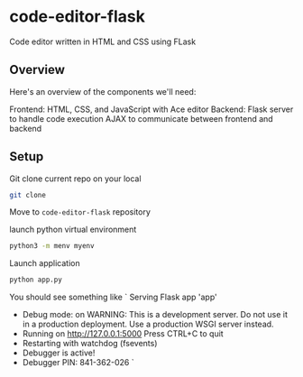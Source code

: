 # code-editor-flask
Code editor written in HTML and CSS using FLask

## Overview
Here's an overview of the components we'll need:

Frontend: HTML, CSS, and JavaScript with Ace editor
Backend: Flask server to handle code execution
AJAX to communicate between frontend and backend

## Setup
Git clone current repo on your local
```bash
git clone
```
Move to `code-editor-flask` repository

launch python virtual environment
```bash
python3 -m menv myenv
```
Launch application
```bash
python app.py
```
You should see something like 
` Serving Flask app 'app'
 * Debug mode: on
WARNING: This is a development server. Do not use it in a production deployment. Use a production WSGI server instead.
 * Running on http://127.0.0.1:5000
Press CTRL+C to quit
 * Restarting with watchdog (fsevents)
 * Debugger is active!
 * Debugger PIN: 841-362-026
   `


